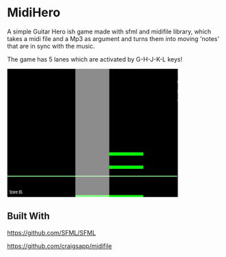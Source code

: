 # MidiHero

A simple Guitar Hero ish game made with sfml and midifile library, which takes a midi file and a Mp3 as argument and turns them into moving 'notes' that are in sync with the music.

The game has 5 lanes which are activated by G-H-J-K-L keys! 

<img src="https://github.com/AxelBadam/MidiHero/raw/main/giphy.gif" width="400" height="300" />

## Built With

https://github.com/SFML/SFML

https://github.com/craigsapp/midifile








